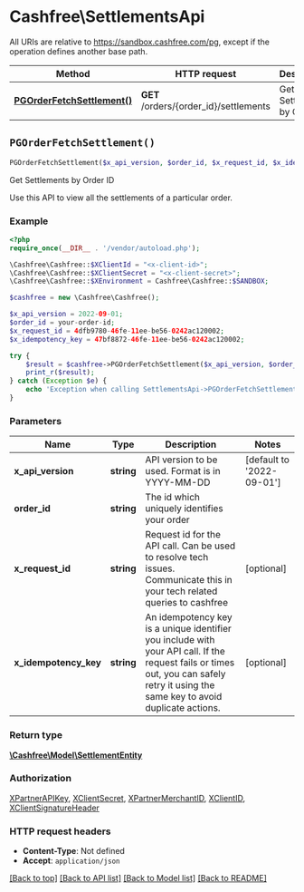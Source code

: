 # Cashfree\SettlementsApi

All URIs are relative to https://sandbox.cashfree.com/pg, except if the operation defines another base path.

| Method | HTTP request | Description |
| ------------- | ------------- | ------------- |
| [**PGOrderFetchSettlement()**](SettlementsApi.md#PGOrderFetchSettlement) | **GET** /orders/{order_id}/settlements | Get Settlements by Order ID |


## `PGOrderFetchSettlement()`

```php
PGOrderFetchSettlement($x_api_version, $order_id, $x_request_id, $x_idempotency_key): \Cashfree\Model\SettlementEntity
```

Get Settlements by Order ID

Use this API to view all the settlements of a particular order.

### Example

```php
<?php
require_once(__DIR__ . '/vendor/autoload.php');

\Cashfree\Cashfree::$XClientId = "<x-client-id>";
\Cashfree\Cashfree::$XClientSecret = "<x-client-secret>";
\Cashfree\Cashfree::$XEnvironment = Cashfree\Cashfree::$SANDBOX;

$cashfree = new \Cashfree\Cashfree();

$x_api_version = 2022-09-01;
$order_id = your-order-id;
$x_request_id = 4dfb9780-46fe-11ee-be56-0242ac120002;
$x_idempotency_key = 47bf8872-46fe-11ee-be56-0242ac120002;

try {
    $result = $cashfree->PGOrderFetchSettlement($x_api_version, $order_id, $x_request_id, $x_idempotency_key);
    print_r($result);
} catch (Exception $e) {
    echo 'Exception when calling SettlementsApi->PGOrderFetchSettlement: ', $e->getMessage(), PHP_EOL;
}
```

### Parameters

| Name | Type | Description  | Notes |
| ------------- | ------------- | ------------- | ------------- |
| **x_api_version** | **string**| API version to be used. Format is in YYYY-MM-DD | [default to &#39;2022-09-01&#39;] |
| **order_id** | **string**| The id which uniquely identifies your order | |
| **x_request_id** | **string**| Request id for the API call. Can be used to resolve tech issues. Communicate this in your tech related queries to cashfree | [optional] |
| **x_idempotency_key** | **string**| An idempotency key is a unique identifier you include with your API call. If the request fails or times out, you can safely retry it using the same key to avoid duplicate actions. | [optional] |

### Return type

[**\Cashfree\Model\SettlementEntity**](../Model/SettlementEntity.md)

### Authorization

[XPartnerAPIKey](../../README.md#XPartnerAPIKey), [XClientSecret](../../README.md#XClientSecret), [XPartnerMerchantID](../../README.md#XPartnerMerchantID), [XClientID](../../README.md#XClientID), [XClientSignatureHeader](../../README.md#XClientSignatureHeader)

### HTTP request headers

- **Content-Type**: Not defined
- **Accept**: `application/json`

[[Back to top]](#) [[Back to API list]](../../README.md#endpoints)
[[Back to Model list]](../../README.md#models)
[[Back to README]](../../README.md)
